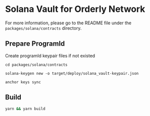 # Solana Vault for Orderly Network

For more information, please go to the README file under the `packages/solana/contracts` directory.

## Prepare ProgramId

Create programId keypair files if not existed

```
cd packages/solana/contracts

solana-keygen new -o target/deploy/solana_vault-keypair.json

anchor keys sync
```

## Build

```bash
yarn && yarn build
```

